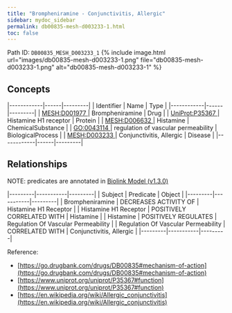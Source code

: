 ```yaml
---
title: "Brompheniramine - Conjunctivitis, Allergic"
sidebar: mydoc_sidebar
permalink: db00835-mesh-d003233-1.html
toc: false 
---
```



Path ID: `DB00835_MESH_D003233_1`
{% include image.html url="images/db00835-mesh-d003233-1.png" file="db00835-mesh-d003233-1.png" alt="db00835-mesh-d003233-1" %}

## Concepts

|------------|------|---------|
| Identifier | Name | Type    |
|------------|------|---------|
| <a href="https://identifiers.org/MESH:D001977">MESH:D001977 </a> | Brompheniramine | Drug |
| <a href="https://identifiers.org/UniProt:P35367">UniProt:P35367 </a> | Histamine H1 receptor | Protein |
| <a href="https://identifiers.org/MESH:D006632">MESH:D006632 </a> | Histamine | ChemicalSubstance |
| <a href="https://identifiers.org/GO:0043114">GO:0043114 </a> | regulation of vascular permeability | BiologicalProcess |
| <a href="https://identifiers.org/MESH:D003233">MESH:D003233 </a> | Conjunctivitis, Allergic | Disease |
|------------|------|---------|

## Relationships


NOTE: predicates are annotated in <a href="https://github.com/biolink/biolink-model/releases/tag/v1.3.0">Biolink Model (v1.3.0)</a>

|---------|-----------|---------|
| Subject | Predicate | Object  |
|---------|-----------|---------|
| Brompheniramine | DECREASES ACTIVITY OF | Histamine H1 Receptor |
| Histamine H1 Receptor | POSITIVELY CORRELATED WITH | Histamine |
| Histamine | POSITIVELY REGULATES | Regulation Of Vascular Permeability |
| Regulation Of Vascular Permeability | CORRELATED WITH | Conjunctivitis, Allergic |
|---------|-----------|---------|

Reference: 
  - [https://go.drugbank.com/drugs/DB00835#mechanism-of-action](https://go.drugbank.com/drugs/DB00835#mechanism-of-action)
  - [https://www.uniprot.org/uniprot/P35367#function](https://www.uniprot.org/uniprot/P35367#function)
  - [https://en.wikipedia.org/wiki/Allergic_conjunctivitis](https://en.wikipedia.org/wiki/Allergic_conjunctivitis)
